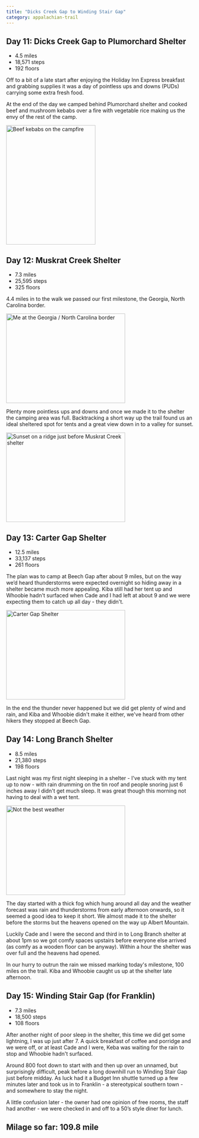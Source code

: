 ```yaml
---
title: "Dicks Creek Gap to Winding Stair Gap"
category: appalachian-trail
---
```


## Day 11: Dicks Creek Gap to Plumorchard Shelter

- 4.5 miles
- 18,571 steps
- 192 floors

Off to a bit of a late start after enjoying the Holiday Inn Express breakfast and grabbing supplies it was a day of pointless ups and downs (PUDs) carrying some extra fresh food. 

At the end of the day we camped behind Plumorchard shelter and cooked beef and mushroom kebabs over a fire with vegetable rice making us the envy of the rest of the camp.

<a data-flickr-embed="true"  href="https://www.flickr.com/photos/martinsteel/26108015071/in/album-72157663892918234/" title="Beef kebabs on the campfire"><img src="https://farm2.staticflickr.com/1612/26108015071_98a351c74b_n.jpg" width="240" height="320" alt="Beef kebabs on the campfire"></a><script async src="//embedr.flickr.com/assets/client-code.js" charset="utf-8"></script>

## Day 12: Muskrat Creek Shelter

- 7.3 miles
- 25,595 steps
- 325 floors

4.4 miles in to the walk we passed our first milestone, the Georgia, North Carolina border. 

<a data-flickr-embed="true"  href="https://www.flickr.com/photos/martinsteel/26148426406/in/album-72157663892918234/" title="Me at the Georgia / North Carolina border"><img src="https://farm2.staticflickr.com/1613/26148426406_344d62af07_n.jpg" width="320" height="240" alt="Me at the Georgia / North Carolina border"></a><script async src="//embedr.flickr.com/assets/client-code.js" charset="utf-8"></script>

Plenty more pointless ups and downs and once we made it to the shelter the camping area was full. Backtracking a short way up the trail found us an ideal sheltered spot for tents and a great view down in to a valley for sunset.

<a data-flickr-embed="true"  href="https://www.flickr.com/photos/martinsteel/25901563660/in/album-72157663892918234/" title="Sunset on a ridge just before Muskrat Creek shelter"><img src="https://farm2.staticflickr.com/1483/25901563660_84dc923641_n.jpg" width="320" height="240" alt="Sunset on a ridge just before Muskrat Creek shelter"></a><script async src="//embedr.flickr.com/assets/client-code.js" charset="utf-8"></script>

## Day 13: Carter Gap Shelter

- 12.5 miles
- 33,137 steps 
- 261 floors

The plan was to camp at Beech Gap after about 9 miles, but on the way we’d heard thunderstorms were expected overnight so hiding away in a shelter became much more appealing. Kiba still had her tent up and Whoobie hadn't surfaced when Cade and I had left at about 9 and we were expecting them to catch up all day - they didn't.

<a data-flickr-embed="true"  href="https://www.flickr.com/photos/martinsteel/25569672754/in/album-72157663892918234/" title="Carter Gap Shelter"><img src="https://farm2.staticflickr.com/1510/25569672754_28ac3fa294_n.jpg" width="320" height="240" alt="Carter Gap Shelter"></a><script async src="//embedr.flickr.com/assets/client-code.js" charset="utf-8"></script>

In the end the thunder never happened but we did get plenty of wind and rain, and Kiba and Whoobie didn't make it either, we've heard from other hikers they stopped at Beech Gap.

## Day 14: Long Branch Shelter

- 8.5 miles
- 21,380 steps
- 198 floors

Last night was my first night sleeping in a shelter - I've stuck with my tent up to now - with rain drumming on the tin roof and people snoring just 6 inches away I didn't get much sleep. It was great though  this morning not having to deal with a wet tent.

<a data-flickr-embed="true"  href="https://www.flickr.com/photos/martinsteel/26108538081/in/album-72157663892918234/" title="Not the best weather"><img src="https://farm2.staticflickr.com/1492/26108538081_6c1175a414_n.jpg" width="320" height="240" alt="Not the best weather"></a><script async src="//embedr.flickr.com/assets/client-code.js" charset="utf-8"></script>

The day started with a thick fog which hung around all day and the weather forecast was rain and thunderstorms from early afternoon onwards, so it seemed a good idea to keep it short. We almost made it to the shelter before the storms but the heavens opened on the way up Albert Mountain.

Luckily Cade and I were the second and third in to Long Branch shelter  at about 1pm so we got comfy spaces upstairs before everyone else arrived (as comfy as a wooden floor can be anyway). Within a hour the shelter was over full and the heavens had opened.

In our hurry to outrun the rain we missed marking today's milestone, 100 miles on the trail. Kiba and Whoobie caught us up at the shelter late afternoon.

## Day 15: Winding Stair Gap (for Franklin) 

- 7.3 miles
- 18,500 steps
- 108 floors

After another night of poor sleep in the shelter, this time we did get some lightning, I was up just after 7. A quick breakfast of coffee and porridge and we were off, or at least Cade and I were, Keba was waiting for the rain to stop and Whoobie hadn't surfaced.

Around 800 foot down to start with and then up over an unnamed, but surprisingly difficult, peak before a long downhill run to Winding Stair Gap just before midday. As luck had it a Budget Inn shuttle turned up a few minutes later and took us in to Franklin - a stereotypical southern town - and somewhere to stay the night.

A little confusion later - the owner had one opinion of free rooms, the staff had another - we were checked in and off to a 50’s style diner for lunch.

## Milage so far: 109.8 mile